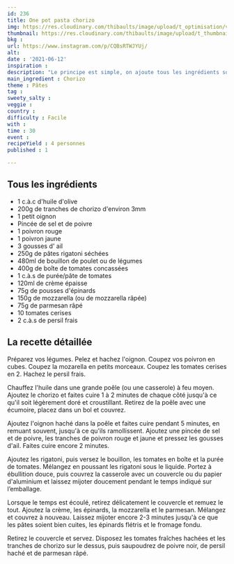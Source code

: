 ```yaml
---
id: 236
title: One pot pasta chorizo
img: https://res.cloudinary.com/thibaults/image/upload/t_optimisation/v1623526873/Recipes/20210612_one_pot_pasta_chorizo.jpg
thumbnail: https://res.cloudinary.com/thibaults/image/upload/t_thumbnail_josie/v1623526873/Recipes/20210612_one_pot_pasta_chorizo.jpg
bkg : 
url: https://www.instagram.com/p/CQBsRTWJYUj/
alt: 
date : '2021-06-12'
inspiration : 
description: "Le principe est simple, on ajoute tous les ingrédients solides et liquides dans une casserole et on laisse cuire. Facile et rapide, ça va en ravir certains !"
main_ingredient : Chorizo
theme : Pâtes
tag : 
sweety_salty : 
veggie : 
country : 
difficulty : Facile
with : 
time : 30
event :
recipeYield : 4 personnes
published : 1

---
```


## Tous les ingrédients
 - 1 c.à.c d'huile d'olive
 - 200g de tranches de chorizo d'environ 3mm
 - 1 petit oignon
 - Pincée de sel et de poivre
 - 1 poivron rouge
 - 1 poivron jaune
 - 3 gousses d' ail
 - 250g de pâtes rigatoni séchées
 - 480ml de bouillon de poulet ou de légumes
 - 400g de boîte de tomates concassées
 - 1 c.à.s de purée/pâte de tomates
 - 120ml de crème épaisse
 - 75g de pousses d'épinards
 - 150g de mozzarella (ou de mozzarella râpée)
 - 75g de parmesan râpé
 - 10 tomates cerises
 - 2 c.à.s de persil frais

## La recette détaillée
Préparez vos légumes. Pelez et hachez l'oignon. Coupez vos poivron en cubes. Coupez la mozarella en petits morceaux. Coupez les tomates cerises en 2. Hachez le persil frais.

Chauffez l'huile dans une grande poêle (ou une casserole) à feu moyen. Ajoutez le chorizo et faites cuire 1 à 2 minutes de chaque côté jusqu'à ce qu'il soit légèrement doré et croustillant. Retirez de la poêle avec une écumoire, placez dans un bol et couvrez.

Ajoutez l'oignon haché dans la poêle et faites cuire pendant 5 minutes, en remuant souvent, jusqu'à ce qu'ils ramollissent. Ajoutez une pincée de sel et de poivre, les tranches de poivron rouge et jaune et pressez les gousses d'ail. Faites cuire encore 2 minutes.

Ajoutez les rigatoni, puis versez le bouillon, les tomates en boîte et la purée de tomates. Mélangez en poussant les rigatoni sous le liquide. Portez à ébullition douce, puis couvrez la casserole avec un couvercle ou du papier d'aluminium et laissez mijoter doucement pendant le temps indiqué sur l’emballage.

Lorsque le temps est écoulé, retirez délicatement le couvercle et remuez le tout. Ajoutez la crème, les épinards, la mozzarella et le parmesan. Mélangez et couvrez à nouveau. Laissez mijoter encore 2-3 minutes jusqu'à ce que les pâtes soient bien cuites, les épinards flétris et le fromage fondu.

Retirez le couvercle et servez. Disposez les tomates fraîches hachées et les tranches de chorizo sur le dessus, puis saupoudrez de poivre noir, de persil haché et de parmesan râpé.
